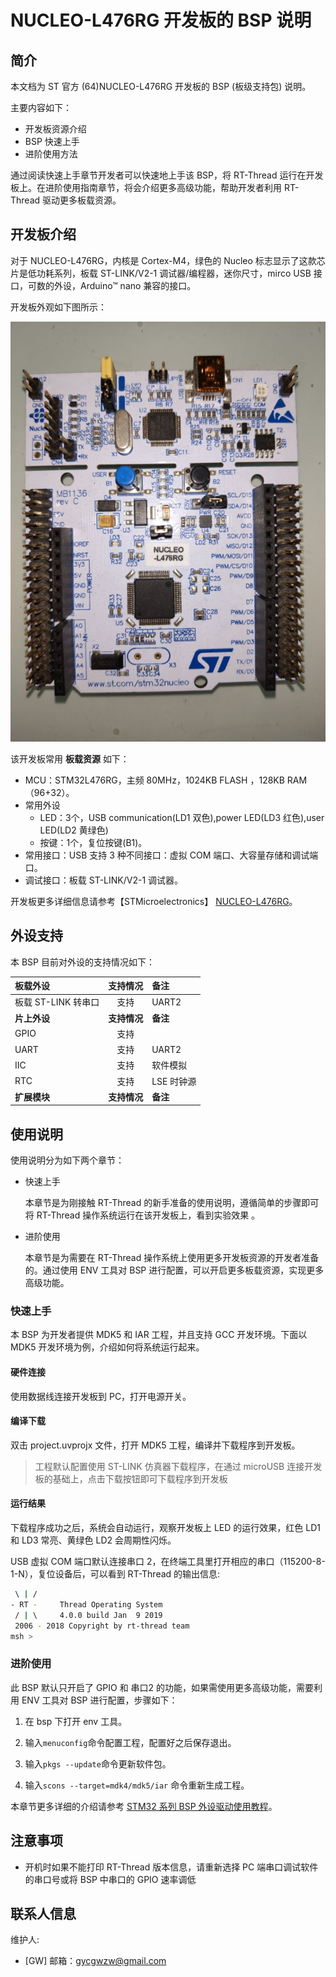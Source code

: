 # NUCLEO-L476RG 开发板的 BSP 说明

## 简介

本文档为 ST 官方 (64)NUCLEO-L476RG 开发板的 BSP (板级支持包) 说明。

主要内容如下：

- 开发板资源介绍
- BSP 快速上手
- 进阶使用方法

通过阅读快速上手章节开发者可以快速地上手该 BSP，将 RT-Thread 运行在开发板上。在进阶使用指南章节，将会介绍更多高级功能，帮助开发者利用 RT-Thread 驱动更多板载资源。

## 开发板介绍

对于 NUCLEO-L476RG，内核是 Cortex-M4，绿色的 Nucleo 标志显示了这款芯片是低功耗系列，板载 ST-LINK/V2-1 调试器/编程器，迷你尺寸，mirco USB 接口，可数的外设，Arduino™ nano 兼容的接口。

开发板外观如下图所示：

![board](figures/board.png)

该开发板常用 **板载资源** 如下：

- MCU：STM32L476RG，主频 80MHz，1024KB FLASH ，128KB RAM（96+32）。
- 常用外设
  - LED：3个，USB communication(LD1 双色),power LED(LD3 红色),user LED(LD2 黄绿色)
  - 按键：1个，复位按键(B1)。
- 常用接口：USB 支持 3 种不同接口：虚拟 COM 端口、大容量存储和调试端口。
- 调试接口：板载 ST-LINK/V2-1 调试器。

开发板更多详细信息请参考【STMicroelectronics】 [NUCLEO-L476RG](https://www.st.com/content/st_com/en/products/evaluation-tools/product-evaluation-tools/mcu-eval-tools/stm32-mcu-eval-tools/stm32-mcu-nucleo/nucleo-l476rg.html)。

## 外设支持

本 BSP 目前对外设的支持情况如下：

| **板载外设**      | **支持情况** | **备注**                              |
| :----------------- | :----------: | :------------------------------------- |
| 板载 ST-LINK 转串口 |     支持     | UART2                              |
| **片上外设**      | **支持情况** | **备注**                              |
| GPIO              |     支持     |          |
| UART              |     支持     | UART2    |
| IIC               |     支持     | 软件模拟 |
| RTC               |     支持     | LSE 时钟源|
| **扩展模块**      | **支持情况** | **备注** |

## 使用说明

使用说明分为如下两个章节：

- 快速上手

    本章节是为刚接触 RT-Thread 的新手准备的使用说明，遵循简单的步骤即可将 RT-Thread 操作系统运行在该开发板上，看到实验效果 。

- 进阶使用

    本章节是为需要在 RT-Thread 操作系统上使用更多开发板资源的开发者准备的。通过使用 ENV 工具对 BSP 进行配置，可以开启更多板载资源，实现更多高级功能。


### 快速上手

本 BSP 为开发者提供 MDK5 和 IAR 工程，并且支持 GCC 开发环境。下面以 MDK5 开发环境为例，介绍如何将系统运行起来。

#### 硬件连接

使用数据线连接开发板到 PC，打开电源开关。

#### 编译下载

双击 project.uvprojx 文件，打开 MDK5 工程，编译并下载程序到开发板。

> 工程默认配置使用 ST-LINK 仿真器下载程序，在通过 microUSB 连接开发板的基础上，点击下载按钮即可下载程序到开发板

#### 运行结果

下载程序成功之后，系统会自动运行，观察开发板上 LED 的运行效果，红色 LD1 和 LD3 常亮、黄绿色 LD2 会周期性闪烁。

USB 虚拟 COM 端口默认连接串口 2，在终端工具里打开相应的串口（115200-8-1-N），复位设备后，可以看到 RT-Thread 的输出信息:

```bash
 \ | /
- RT -     Thread Operating System
 / | \     4.0.0 build Jan  9 2019
 2006 - 2018 Copyright by rt-thread team
msh >
```
### 进阶使用

此 BSP 默认只开启了 GPIO 和 串口2 的功能，如果需使用更多高级功能，需要利用 ENV 工具对 BSP 进行配置，步骤如下：

1. 在 bsp 下打开 env 工具。

2. 输入`menuconfig`命令配置工程，配置好之后保存退出。

3. 输入`pkgs --update`命令更新软件包。

4. 输入`scons --target=mdk4/mdk5/iar` 命令重新生成工程。

本章节更多详细的介绍请参考 [STM32 系列 BSP 外设驱动使用教程](../docs/STM32系列BSP外设驱动使用教程.md)。

## 注意事项

- 开机时如果不能打印 RT-Thread 版本信息，请重新选择 PC 端串口调试软件的串口号或将 BSP 中串口的 GPIO 速率调低

## 联系人信息

维护人:

-  [GW] 邮箱：<gycgwzw@gmail.com>